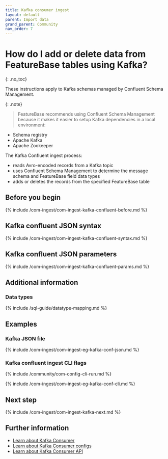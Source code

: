 ```yaml
---
title: Kafka consumer ingest
layout: default
parent: Import data
grand_parent: Community
nav_order: 7
---
```


# How do I add or delete data from FeatureBase tables using Kafka?
{: .no_toc}

These instructions apply to Kafka schemas managed by Confluent Schema Management.

{: .note}
>FeatureBase recommends using Confluent Schema Management because it makes it easier to setup Kafka dependencies in a local environment:
* Schema registry
* Apache Kafka
* Apache Zookeeper

The Kafka Confluent ingest process:
* reads Avro-encoded records from a Kafka topic
* uses Confluent Schema Management to determine the message schema and FeatureBase field data types
* adds or deletes the records from the specified FeatureBase table

## Before you begin

{% include /com-ingest/com-ingest-kafka-confluent-before.md %}

## Kafka confluent JSON syntax

{% include /com-ingest/com-ingest-kafka-confluent-syntax.md %}

## Kafka confluent JSON parameters

{% include /com-ingest/com-ingest-kafka-confluent-params.md %}

## Additional information

### Data types

{% include /sql-guide/datatype-mapping.md %}

## Examples

### Kafka JSON file

{% include /com-ingest/com-ingest-eg-kafka-conf-json.md %}

### Kafka confluent ingest CLI flags

{% include /community/com-config-cli-run.md %}

{% include /com-ingest/com-ingest-eg-kafka-conf-cli.md %}

## Next step

{% include /com-ingest/com-ingest-kafka-next.md %}

## Further information

* [Learn about Kafka Consumer](https://kafka.apache.org/22/javadoc/org/apache/kafka/clients/consumer/KafkaConsumer.html)
* [Learn about Kafka Consumer configs](https://kafka.apache.org/documentation/#consumerconfigs)
* [Learn about Kafka Consumer API](https://kafka.apache.org/documentation/#consumerapi)
